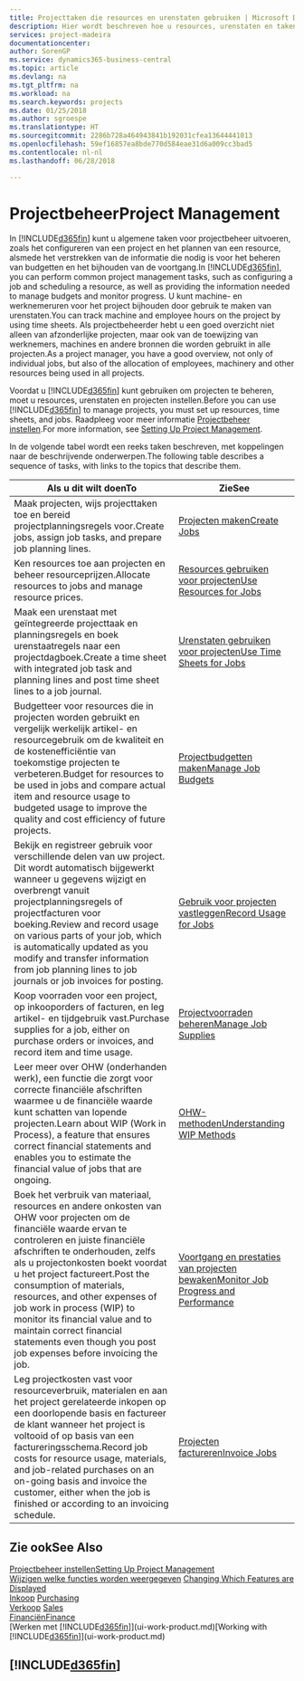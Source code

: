 ```yaml
---
title: Projecttaken die resources en urenstaten gebruiken | Microsoft Docs
description: Hier wordt beschreven hoe u resources, urenstaten en taken gebruikt om projecten te beheren.
services: project-madeira
documentationcenter: 
author: SorenGP
ms.service: dynamics365-business-central
ms.topic: article
ms.devlang: na
ms.tgt_pltfrm: na
ms.workload: na
ms.search.keywords: projects
ms.date: 01/25/2018
ms.author: sgroespe
ms.translationtype: HT
ms.sourcegitcommit: 2286b728a464943841b192031cfea13644441013
ms.openlocfilehash: 59ef16857ea8bde770d584eae31d6a009cc3bad5
ms.contentlocale: nl-nl
ms.lasthandoff: 06/28/2018

---
```

# <a name="project-management"></a><span data-ttu-id="ad041-103">Projectbeheer</span><span class="sxs-lookup"><span data-stu-id="ad041-103">Project Management</span></span>
<span data-ttu-id="ad041-104">In [!INCLUDE[d365fin](includes/d365fin_md.md)] kunt u algemene taken voor projectbeheer uitvoeren, zoals het configureren van een project en het plannen van een resource, alsmede het verstrekken van de informatie die nodig is voor het beheren van budgetten en het bijhouden van de voortgang.</span><span class="sxs-lookup"><span data-stu-id="ad041-104">In [!INCLUDE[d365fin](includes/d365fin_md.md)], you can perform common project management tasks, such as configuring a job and scheduling a resource, as well as providing the information needed to manage budgets and monitor progress.</span></span> <span data-ttu-id="ad041-105">U kunt machine- en werknemeruren voor het project bijhouden door gebruik te maken van urenstaten.</span><span class="sxs-lookup"><span data-stu-id="ad041-105">You can track machine and employee hours on the project by using time sheets.</span></span> <span data-ttu-id="ad041-106">Als projectbeheerder hebt u een goed overzicht niet alleen van afzonderlijke projecten, maar ook van de toewijzing van werknemers, machines en andere bronnen die worden gebruikt in alle projecten.</span><span class="sxs-lookup"><span data-stu-id="ad041-106">As a project manager, you have a good overview, not only of individual jobs, but also of the allocation of employees, machinery and other resources being used in all projects.</span></span>

<span data-ttu-id="ad041-107">Voordat u [!INCLUDE[d365fin](includes/d365fin_md.md)] kunt gebruiken om projecten te beheren, moet u resources, urenstaten en projecten instellen.</span><span class="sxs-lookup"><span data-stu-id="ad041-107">Before you can use [!INCLUDE[d365fin](includes/d365fin_md.md)] to manage projects, you must set up resources, time sheets, and jobs.</span></span> <span data-ttu-id="ad041-108">Raadpleeg voor meer informatie [Projectbeheer instellen](projects-setup-projects.md).</span><span class="sxs-lookup"><span data-stu-id="ad041-108">For more information, see [Setting Up Project Management](projects-setup-projects.md).</span></span>  

<span data-ttu-id="ad041-109">In de volgende tabel wordt een reeks taken beschreven, met koppelingen naar de beschrijvende onderwerpen.</span><span class="sxs-lookup"><span data-stu-id="ad041-109">The following table describes a sequence of tasks, with links to the topics that describe them.</span></span>

| <span data-ttu-id="ad041-110">Als u dit wilt doen</span><span class="sxs-lookup"><span data-stu-id="ad041-110">To</span></span> | <span data-ttu-id="ad041-111">Zie</span><span class="sxs-lookup"><span data-stu-id="ad041-111">See</span></span> |
| --- | --- |
| <span data-ttu-id="ad041-112">Maak projecten, wijs projecttaken toe en bereid projectplanningsregels voor.</span><span class="sxs-lookup"><span data-stu-id="ad041-112">Create jobs, assign job tasks, and prepare job planning lines.</span></span> |[<span data-ttu-id="ad041-113">Projecten maken</span><span class="sxs-lookup"><span data-stu-id="ad041-113">Create Jobs</span></span>](projects-how-create-jobs.md) |
| <span data-ttu-id="ad041-114">Ken resources toe aan projecten en beheer resourceprijzen.</span><span class="sxs-lookup"><span data-stu-id="ad041-114">Allocate resources to jobs and manage resource prices.</span></span> |[<span data-ttu-id="ad041-115">Resources gebruiken voor projecten</span><span class="sxs-lookup"><span data-stu-id="ad041-115">Use Resources for Jobs</span></span>](projects-how-use-resources.md) |
| <span data-ttu-id="ad041-116">Maak een urenstaat met geïntegreerde projecttaak en planningsregels en boek urenstaatregels naar een projectdagboek.</span><span class="sxs-lookup"><span data-stu-id="ad041-116">Create a time sheet with integrated job task and planning lines and post time sheet lines to a job journal.</span></span> |[<span data-ttu-id="ad041-117">Urenstaten gebruiken voor projecten</span><span class="sxs-lookup"><span data-stu-id="ad041-117">Use Time Sheets for Jobs</span></span>](projects-how-use-time-sheets.md) |
| <span data-ttu-id="ad041-118">Budgetteer voor resources die in projecten worden gebruikt en vergelijk werkelijk artikel- en resourcegebruik om de kwaliteit en de kostenefficiëntie van toekomstige projecten te verbeteren.</span><span class="sxs-lookup"><span data-stu-id="ad041-118">Budget for resources to be used in jobs and compare actual item and resource usage to budgeted usage to improve the quality and cost efficiency of future projects.</span></span> |[<span data-ttu-id="ad041-119">Projectbudgetten maken</span><span class="sxs-lookup"><span data-stu-id="ad041-119">Manage Job Budgets</span></span>](projects-how-manage-budgets.md) |
| <span data-ttu-id="ad041-120">Bekijk en registreer gebruik voor verschillende delen van uw project. Dit wordt automatisch bijgewerkt wanneer u gegevens wijzigt en overbrengt vanuit projectplanningsregels of projectfacturen voor boeking.</span><span class="sxs-lookup"><span data-stu-id="ad041-120">Review and record usage on various parts of your job, which is automatically updated as you modify and transfer information from job planning lines to job journals or job invoices for posting.</span></span> |[<span data-ttu-id="ad041-121">Gebruik voor projecten vastleggen</span><span class="sxs-lookup"><span data-stu-id="ad041-121">Record Usage for Jobs</span></span>](projects-how-record-job-usage.md) |
| <span data-ttu-id="ad041-122">Koop voorraden voor een project, op inkooporders of facturen, en leg artikel- en tijdgebruik vast.</span><span class="sxs-lookup"><span data-stu-id="ad041-122">Purchase supplies for a job, either on purchase orders or invoices, and record item and time usage.</span></span> |[<span data-ttu-id="ad041-123">Projectvoorraden beheren</span><span class="sxs-lookup"><span data-stu-id="ad041-123">Manage Job Supplies</span></span>](projects-how-manage-project-supplies.md) |
| <span data-ttu-id="ad041-124">Leer meer over OHW (onderhanden werk), een functie die zorgt voor correcte financiële afschriften waarmee u de financiële waarde kunt schatten van lopende projecten.</span><span class="sxs-lookup"><span data-stu-id="ad041-124">Learn about WIP (Work in Process), a feature that ensures correct financial statements and enables you to estimate the financial value of jobs that are ongoing.</span></span> |[<span data-ttu-id="ad041-125">OHW-methoden</span><span class="sxs-lookup"><span data-stu-id="ad041-125">Understanding WIP Methods</span></span>](projects-understanding-wip.md) |
| <span data-ttu-id="ad041-126">Boek het verbruik van materiaal, resources en andere onkosten van OHW voor projecten om de financiële waarde ervan te controleren en juiste financiële afschriften te onderhouden, zelfs als u projectonkosten boekt voordat u het project factureert.</span><span class="sxs-lookup"><span data-stu-id="ad041-126">Post the consumption of materials, resources, and other expenses of job work in process (WIP) to monitor its financial value and to maintain correct financial statements even though you post job expenses before invoicing the job.</span></span> |[<span data-ttu-id="ad041-127">Voortgang en prestaties van projecten bewaken</span><span class="sxs-lookup"><span data-stu-id="ad041-127">Monitor Job Progress and Performance</span></span>](projects-how-monitor-progress-performance.md) |
| <span data-ttu-id="ad041-128">Leg projectkosten vast voor resourceverbruik, materialen en aan het project gerelateerde inkopen op een doorlopende basis en factureer de klant wanneer het project is voltooid of op basis van een factureringsschema.</span><span class="sxs-lookup"><span data-stu-id="ad041-128">Record job costs for resource usage, materials, and job-related purchases on an on-going basis and invoice the customer, either when the job is finished or according to an invoicing schedule.</span></span> |[<span data-ttu-id="ad041-129">Projecten factureren</span><span class="sxs-lookup"><span data-stu-id="ad041-129">Invoice Jobs</span></span>](projects-how-invoice-jobs.md) |

## <a name="see-also"></a><span data-ttu-id="ad041-130">Zie ook</span><span class="sxs-lookup"><span data-stu-id="ad041-130">See Also</span></span>
[<span data-ttu-id="ad041-131">Projectbeheer instellen</span><span class="sxs-lookup"><span data-stu-id="ad041-131">Setting Up Project Management</span></span>](projects-setup-projects.md)  
<span data-ttu-id="ad041-132">[Wijzigen welke functies worden weergegeven](ui-experiences.md)    </span><span class="sxs-lookup"><span data-stu-id="ad041-132">[Changing Which Features are Displayed](ui-experiences.md)    </span></span>  
<span data-ttu-id="ad041-133">[Inkoop](purchasing-manage-purchasing.md)       </span><span class="sxs-lookup"><span data-stu-id="ad041-133">[Purchasing](purchasing-manage-purchasing.md)       </span></span>  
<span data-ttu-id="ad041-134">[Verkoop](sales-manage-sales.md)  </span><span class="sxs-lookup"><span data-stu-id="ad041-134">[Sales](sales-manage-sales.md)  </span></span>  
[<span data-ttu-id="ad041-135">Financiën</span><span class="sxs-lookup"><span data-stu-id="ad041-135">Finance</span></span>](finance.md)  
<span data-ttu-id="ad041-136">[Werken met [!INCLUDE[d365fin](includes/d365fin_md.md)]](ui-work-product.md)</span><span class="sxs-lookup"><span data-stu-id="ad041-136">[Working with [!INCLUDE[d365fin](includes/d365fin_md.md)]](ui-work-product.md)</span></span>  

## [!INCLUDE[d365fin](includes/free_trial_md.md)]  
 

